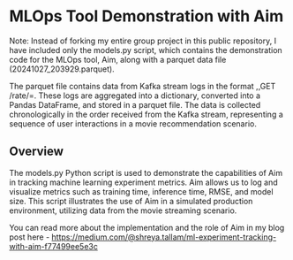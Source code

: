 # MLOps Tool Demonstration with Aim
Note: Instead of forking my entire group project in this public repository, I have included only the models.py script, which contains the demonstration code for the MLOps tool, Aim, along with a parquet data file (20241027_203929.parquet).

The parquet file contains data from Kafka stream logs in the format <time>,<userid>,GET /rate/<movieid>=<rating>. These logs are aggregated into a dictionary, converted into a Pandas DataFrame, and stored in a parquet file. The data is collected chronologically in the order received from the Kafka stream, representing a sequence of user interactions in a movie recommendation scenario.

## Overview
The models.py Python script is used to demonstrate the capabilities of Aim in tracking machine learning experiment metrics. Aim allows us to log and visualize metrics such as training time, inference time, RMSE, and model size. This script illustrates the use of Aim in a simulated production environment, utilizing data from the movie streaming scenario.

You can read more about the implementation and the role of Aim in my blog post here - https://medium.com/@shreya.tallam/ml-experiment-tracking-with-aim-f77499ee5e3c


